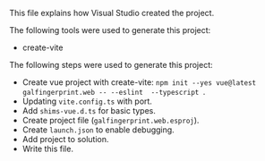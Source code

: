 This file explains how Visual Studio created the project.

The following tools were used to generate this project:
- create-vite

The following steps were used to generate this project:
- Create vue project with create-vite: `npm init --yes vue@latest galfingerprint.web -- --eslint  --typescript `.
- Updating `vite.config.ts` with port.
- Add `shims-vue.d.ts` for basic types.
- Create project file (`galfingerprint.web.esproj`).
- Create `launch.json` to enable debugging.
- Add project to solution.
- Write this file.
